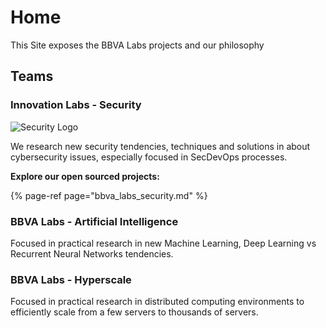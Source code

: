 # Home

This Site exposes the BBVA Labs projects and our philosophy

## Teams

### Innovation Labs - Security

![Security Logo](.gitbook/assets/photo.png)

We research new security tendencies, techniques and solutions in about cybersecurity issues, especially focused in SecDevOps processes.

**Explore our open sourced projects:**

{% page-ref page="bbva\_labs\_security.md" %}

### BBVA Labs - Artificial Intelligence

Focused in practical research in new Machine Learning, Deep Learning vs Recurrent Neural Networks tendencies.

### BBVA Labs - Hyperscale

Focused in practical research in distributed computing environments to efficiently scale from a few servers to thousands of servers.


